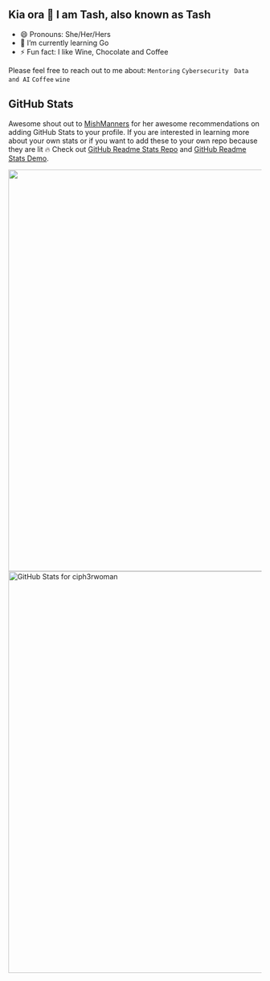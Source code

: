 ## Kia ora 👋 I am Tash, also known as Tash 


- 😄 Pronouns: She/Her/Hers
- 🌱 I’m currently learning Go
- ⚡ Fun fact: I like Wine, Chocolate and Coffee 

Please feel free to reach out to me about: `Mentoring` `Cybersecurity ` `Data and AI` `Coffee` `wine `

## GitHub Stats

Awesome shout out to [MishManners](https://github.com/ciph3rwoman/MishManners) for her awesome recommendations on adding GitHub Stats to your profile. If you are interested in learning more about your own stats or if you want to add these to your own repo because they are lit 🔥 Check out [GitHub Readme Stats Repo](https://github.com/anuraghazra/github-readme-stats) and [GitHub Readme Stats Demo](https://github-readme-streak-stats.herokuapp.com/demo/).


<img src="https://github-readme-streak-stats.herokuapp.com?user=tashbettridge&theme=tokyonight" width="800">
<img src="https://github-readme-stats.vercel.app/api?username=tashbettridge&show_icons=true&include_all_commits=true&count_private=true&theme=tokyonight&layout=compact" alt="GitHub Stats for ciph3rwoman" width="800">
